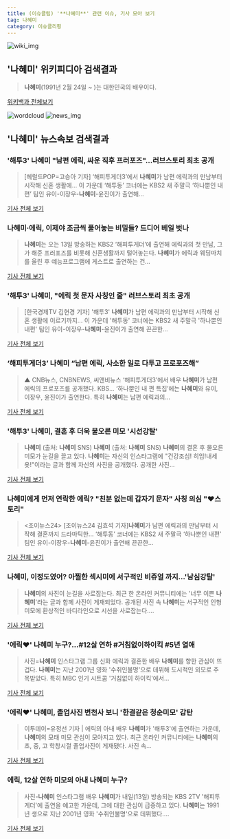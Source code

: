 ```yaml
---
title: (이슈클립) '**나혜미**' 관련 이슈, 기사 모아 보기
tag: 나혜미
category: 이슈클리핑
---
```

![wiki_img](https://user-images.githubusercontent.com/42597476/44503234-41136a80-a6d0-11e8-9071-6fc6418eafe4.png)
## **'**나혜미**'** 위키피디아 검색결과
>**나혜미**(1991년 2월 24일 ~ )는 대한민국의 배우이다.

<a href="https://ko.wikipedia.org/wiki/나혜미" target="_blank">위키백과 전체보기</a>

![wordcloud](https://s3.ap-northeast-2.amazonaws.com/lyrics101-wordcloud/2018-09-12-1536717363.png)
![news_img](https://user-images.githubusercontent.com/42597476/44507050-1206f400-a6e4-11e8-8d98-7ffbfebb353f.png)
## **'**나혜미**'** 뉴스속보 검색결과
### '해투3' **나혜미** "남편 에릭, 싸운 직후 프러포즈"…러브스토리 최초 공개

>[헤럴드POP=고승아 기자] ‘해피투게더3’에서 **나혜미**가 남편 에릭과의 만남부터 시작해 신혼 생활에... 이 가운데 ‘해투동’ 코너에는 KBS2 새 주말극 ‘하나뿐인 내편’ 팀인 유이-이장우-**나혜미**-윤진이가 출연해...

<a href="http://biz.heraldcorp.com/view.php?ud=201809120800393656505_1" target="_blank">기사 전체 보기</a>

### **나혜미**·에릭, 이제야 조금씩 풀어놓는 비밀들? 드디어 베일 벗나

>**나혜미**는 오는 13일 방송하는 KBS2 ‘해피투게더’에 출연해 에릭과의 첫 만남, 그가 해준 프러포즈를 비롯해 신혼생활까지 털어놓는다. **나혜미**가 에릭과 웨딩마치를 울린 후 예능프로그램에 게스트로 출연하는 건...

<a href="http://biz.heraldcorp.com/culture/view.php?ud=201809121042224489504_1" target="_blank">기사 전체 보기</a>

### '해투3' **나혜미**, "에릭 첫 문자 사칭인 줄" 러브스토리 최초 공개

>[한국경제TV 김현경 기자] '해투3' **나혜미**가 남편 에릭과의 만남부터 시작해 신혼 생활에 이르기까지... 이 가운데 '해투동' 코너에는 KBS2 새 주말극 '하나뿐인 내편' 팀인 유이-이장우-**나혜미**-윤진이가 출연해 끈끈한...

<a href="http://news.wowtv.co.kr/NewsCenter/News/Read?articleId=A201809120193&t=NN" target="_blank">기사 전체 보기</a>

### ‘해피투게더3’ **나혜미** “남편 에릭, 사소한 일로 다투고 프로포즈해”

>▲ CNB뉴스, CNBNEWS, 씨앤비뉴스 ‘해피투게더3’에서 배우 **나혜미**가 남편 에릭의 프로포즈를 공개했다. KBS... ‘하나뿐인 내 편 특집’에는 **나혜미**와 유이, 이장우, 윤진이가 출연한다. 특히 **나혜미**는 남편 에릭과의...

<a href="http://www.cnbnews.com/news/article.html?no=384915" target="_blank">기사 전체 보기</a>

### '해투3' **나혜미**, 결혼 후 더욱 물오른 미모 '시선강탈'

>**나혜미** (출처: **나혜미** SNS) **나혜미** (출처: **나혜미** SNS) **나혜미**의 결혼 후 물오른 미모가 눈길을 끌고 있다. **나혜미**는 자신의 인스타그램에 "건강조심! 히임!내세욧!"이라는 글과 함께 자신의 사진을 공개했다. 공개한 사진...

<a href="http://www.newscj.com/news/articleView.html?idxno=554295" target="_blank">기사 전체 보기</a>

### **나혜미**에게 먼저 연락한 에릭? "친분 없는데 갑자기 문자" 사칭 의심 "♥스토리"

><조이뉴스24> [조이뉴스24 김효석 기자]**나혜미**가 남편 에릭과의 만남부터 시작해 결혼까지 드라마틱한... ‘해투동’ 코너에는 KBS2 새 주말극 ‘하나뿐인 내편’ 팀인 유이-이장우-**나혜미**-윤진이가 출연해 끈끈한...

<a href="http://joynews.inews24.com/php/news_view.php?g_menu=700100&g_serial=1125215&rrf=nv" target="_blank">기사 전체 보기</a>

### **나혜미**, 이정도였어? 아찔한 섹시미에 서구적인 비쥬얼 까지...'남심강탈'

>**나혜미**의 사진이 눈길을 사로잡는다. 최근 한 온라인 커뮤니티에는 '너무 이쁜 **나혜미**'라는 글과 함께 사진이 게재되었다. 공개된 사진 속 **나혜미**는 서구적인 인형미모에 환상적인 바디라인으로 시선을 사로잡는다....

<a href="http://www.joongdo.co.kr/main/view.php?key=20180912000951274" target="_blank">기사 전체 보기</a>

### '에릭♥' **나혜미** 누구?…#12살 연하 #거침없이하이킥 #5년 열애

>사진=**나혜미** 인스타그램 그룹 신화 에릭과 결혼한 배우 **나혜미**를 향한 관심이 뜨겁다. **나혜미**는 지난 2001년 영화 '수취인불명'으로 데뷔해 도시적인 외모로 주목받았다. 특히 MBC 인기 시트콤 '거침없이 하이킥'에서...

<a href="http://sports.hankooki.com/lpage/entv/201809/sp20180912103937136730.htm" target="_blank">기사 전체 보기</a>

### '에릭♥' **나혜미**, 졸업사진 변천사 보니 '한결같은 청순미모' 감탄

>이투데이=유정선 기자 | 에릭의 아내 배우 **나혜미**가 '해투3'에 출연하는 가운데, **나혜미**의 모태 미모 관심이 모아지고 있다. 최근 온라인 커뮤니티에는 **나혜미**의 초, 중, 고 학창시절 졸업사진이 게재됐다. 사진 속...

<a href="http://www.etoday.co.kr/news/section/newsview.php?idxno=1662766" target="_blank">기사 전체 보기</a>

### 에릭, 12살 연하 미모의 아내 **나혜미** 누구?

>사진-**나혜미** 인스타그램 배우 **나혜미**가 내일(13일) 방송되는 KBS 2TV '해피투게더'에 출연을 예고한 가운데, 그에 대한 관심이 급증하고 있다. **나혜미**는 1991년 생으로 지난 2001년 영화 '수취인불명'으로 데뷔했다....

<a href="http://news20.busan.com/controller/newsController.jsp?newsId=20180912000052" target="_blank">기사 전체 보기</a>


